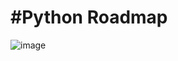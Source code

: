 # #Python Roadmap
 
![image](https://user-images.githubusercontent.com/102049323/182044151-a73c4a6e-fb2f-4788-bd23-03182d1c4859.png)
